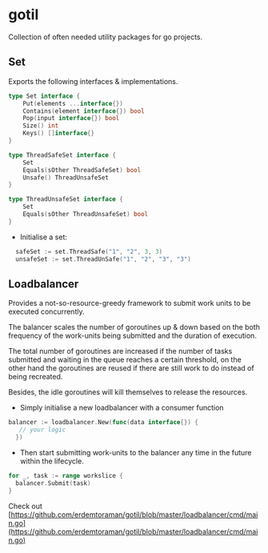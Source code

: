 # gotil

Collection of often needed utility packages for go projects.

## Set

Exports the following interfaces & implementations.
```go
type Set interface {
	Put(elements ...interface{})
	Contains(element interface{}) bool
	Pop(input interface{}) bool
	Size() int
	Keys() []interface{}
}

type ThreadSafeSet interface {
	Set
	Equals(sOther ThreadSafeSet) bool
	Unsafe() ThreadUnsafeSet
}

type ThreadUnsafeSet interface {
	Set
	Equals(sOther ThreadUnsafeSet) bool
}
```

- Initialise a set:

```go 
  safeSet := set.ThreadSafe("1", "2", 3, 3)
  unsafeSet := set.ThreadUnSafe("1", "2", "3", "3")
```


## Loadbalancer

Provides a not-so-resource-greedy framework to submit work units to be executed concurrently. 

The balancer scales the number of goroutines up & down based on the both frequency of the work-units being submitted and the duration of execution.

The total number of goroutines are increased if the number of tasks submitted and waiting in the queue reaches a certain threshold, on the other hand the goroutines are reused if there are still work to do instead of being recreated.

Besides, the idle goroutines will kill themselves to release the resources.

- Simply initialise a new loadbalancer with a consumer function
```go
balancer := loadbalancer.New(func(data interface{}) {
   // your logic
  }) 
```

- Then start submitting work-units to the balancer any time in the future within the lifecycle.

```go
for _, task := range workslice {
  balancer.Submit(task)
}
```

 Check out [https://github.com/erdemtoraman/gotil/blob/master/loadbalancer/cmd/main.go](https://github.com/erdemtoraman/gotil/blob/master/loadbalancer/cmd/main.go)


